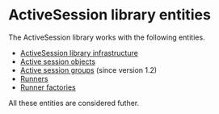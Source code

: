 ﻿# ActiveSession library entities

The ActiveSession library works with the following entities.

+ [ActiveSession library infrastructure](ActiveSessionlibraryinfrastructure.md)
+ [Active session objects](Activesessionobjects.md)
+ [Active session groups](ActiveSessionGroups.md) (since version 1.2)
+ [Runners](Runners.md)
+ [Runner factories](Runnerfactories.md)

All these entities are considered futher.
